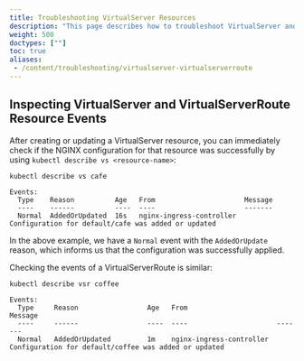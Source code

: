 ```yaml
---
title: Troubleshooting VirtualServer Resources
description: "This page describes how to troubleshoot VirtualServer and VirtualServer Resource Events."
weight: 500
doctypes: [""]
toc: true
aliases:
 - /content/troubleshooting/virtualserver-virtualserverroute
---
```

## Inspecting VirtualServer and VirtualServerRoute Resource Events

After creating or updating a VirtualServer resource, you can immediately check if the NGINX configuration for that resource was successfully by using `kubectl describe vs <resource-name>`:

```shell
kubectl describe vs cafe

Events:
  Type    Reason          Age   From                      Message
  ----    ------          ----  ----                      -------
  Normal  AddedOrUpdated  16s   nginx-ingress-controller  Configuration for default/cafe was added or updated
```

In the above example, we have a `Normal` event with the `AddedOrUpdate` reason, which informs us that the configuration was successfully applied.

Checking the events of a VirtualServerRoute is similar:

```shell
kubectl describe vsr coffee

Events:
  Type     Reason                 Age   From                      Message
  ----     ------                 ----  ----                      -------
  Normal   AddedOrUpdated         1m    nginx-ingress-controller  Configuration for default/coffee was added or updated
```
